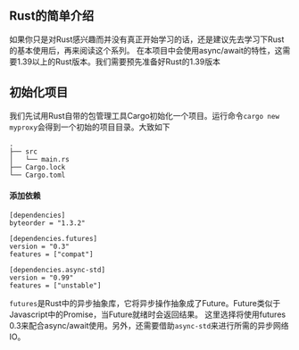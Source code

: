 ## Rust的简单介绍

如果你只是对Rust感兴趣而并没有真正开始学习的话，还是建议先去学习下Rust的基本使用后，再来阅读这个系列。
在本项目中会使用async/await的特性，这需要1.39以上的Rust版本。我们需要预先准备好Rust的1.39版本

## 初始化项目

我们先试用Rust自带的包管理工具Cargo初始化一个项目。运行命令`cargo new myproxy`会得到一个初始的项目目录。大致如下

```
.
├── src
│   └── main.rs
├── Cargo.lock
└── Cargo.toml
```

#### 添加依赖

```
[dependencies]
byteorder = "1.3.2"

[dependencies.futures]
version = "0.3"
features = ["compat"]

[dependencies.async-std]
version = "0.99"
features = ["unstable"]
```

`futures`是Rust中的异步抽象库，它将异步操作抽象成了Future。Future类似于Javascript中的Promise，当Future就绪时会返回结果。
这里选择将使用futures 0.3来配合async/await使用。另外，还需要借助`async-std`来进行所需的异步网络IO。
